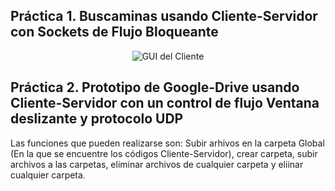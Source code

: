 ## Práctica 1. Buscaminas usando Cliente-Servidor con Sockets de Flujo Bloqueante

<p align="center">
  <img src="https://drive.google.com/file/d/1rSZldfi_T3yQTxCzIw2S1-C1rYM6EUDW/view?usp=drive_link" alt="GUI del Cliente">
</p>



## Práctica 2. Prototipo de Google-Drive usando Cliente-Servidor con un control de flujo Ventana deslizante y protocolo UDP
Las funciones que pueden realizarse son: Subir arhivos en la carpeta Global (En la que se encuentre los códigos Cliente-Servidor), crear carpeta, subir archivos a las carpetas, eliminar archivos de cualquier carpeta y eliinar cualquier carpeta.
